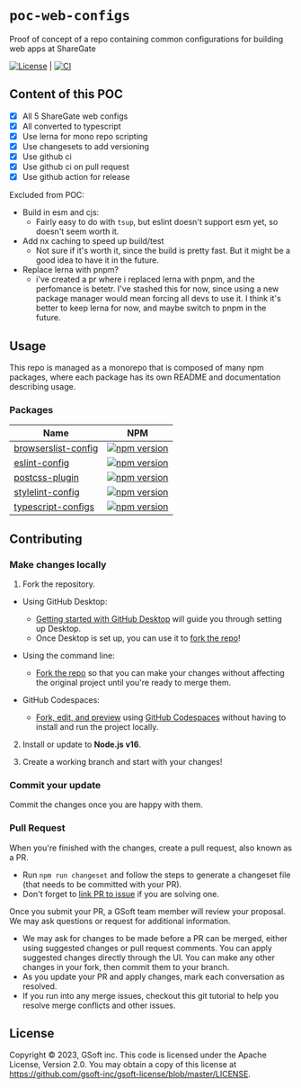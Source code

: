 # `poc-web-configs`
Proof of concept of a repo containing common configurations for building web apps at ShareGate

[![License](https://img.shields.io/badge/License-Apache_2.0-blue.svg)](./LICENSE.md) | [![CI](https://github.com/alexasselin008/poc-web-configs/actions/workflows/ci.yml/badge.svg)](https://github.com/alexasselin008/poc-web-configs/actions/workflows/ci.yml)

## Content of this POC

- [X] All 5 ShareGate web configs
- [X] All converted to typescript
- [X] Use lerna for mono repo scripting
- [X] Use changesets to add versioning
- [X] Use github ci
- [X] Use github ci on pull request
- [X] Use github action for release

Excluded from POC: 
- Build in esm and cjs:
  - Fairly easy to do with `tsup`, but eslint doesn't support esm yet, so doesn't seem worth it.
- Add nx caching to speed up build/test
  - Not sure if it's worth it, since the build is pretty fast. But it might be a good idea to have it in the future.
- Replace lerna with pnpm?
  - i've created a pr where i replaced lerna with pnpm, and the perfomance is betetr. I've stashed this for now, since using a new package manager would mean forcing all devs to use it. I think it's better to keep lerna for now, and maybe switch to pnpm in the future.
  
## Usage 
  
This repo is managed as a monorepo that is composed of many npm packages, where each package has its own README and documentation describing usage.

### Packages

| Name | NPM |
| --- | --- | 
| [browserslist-config](packages/browserslist-config/README.md) | [![npm version](https://badge.fury.io/js/%40sharegate%2Fbrowserslist-config.svg)](https://badge.fury.io/js/%40sharegate%2Fbrowserslist-config) | 
| [eslint-config](packages/eslint-config/README.md)| [![npm version](https://badge.fury.io/js/%40sharegate%2Feslint-config.svg)](https://badge.fury.io/js/%40sharegate%2Feslint-config) |
| [postcss-plugin](packages/postcss-plugin/README.md) | [![npm version](https://badge.fury.io/js/%40sharegate%2Fpostcss-plugin.svg)](https://badge.fury.io/js/%40sharegate%2Fpostcss-plugin) |
| [stylelint-config](packages/stylelint-config/README.md) | [![npm version](https://badge.fury.io/js/%40sharegate%2Fstylelint-config.svg)](https://badge.fury.io/js/%40sharegate%2Fstylelint-config) |
| [typescript-configs](packages/typescript-configs/README.md) | [![npm version](https://badge.fury.io/js/%40sharegate%2Ftypescript-configs.svg)](https://badge.fury.io/js/%40sharegate%2Ftypescript-configs) |

## Contributing

### Make changes locally

1. Fork the repository.

- Using GitHub Desktop:

  - [Getting started with GitHub Desktop](https://docs.github.com/en/desktop/installing-and-configuring-github-desktop/getting-started-with-github-desktop) will guide you through setting up Desktop.
  - Once Desktop is set up, you can use it to [fork the repo](https://docs.github.com/en/desktop/contributing-and-collaborating-using-github-desktop/cloning-and-forking-repositories-from-github-desktop)!

- Using the command line:

  - [Fork the repo](https://docs.github.com/en/github/getting-started-with-github/fork-a-repo#fork-an-example-repository) so that you can make your changes without affecting the original project until you're ready to merge them.

- GitHub Codespaces:
  - [Fork, edit, and preview](https://docs.github.com/en/free-pro-team@latest/github/developing-online-with-codespaces/creating-a-codespace) using [GitHub Codespaces](https://github.com/features/codespaces) without having to install and run the project locally.

2. Install or update to **Node.js v16**.

4. Create a working branch and start with your changes!

### Commit your update

Commit the changes once you are happy with them.

### Pull Request

When you're finished with the changes, create a pull request, also known as a PR.

- Run `npm run changeset` and follow the steps to generate a changeset file (that needs to be committed with your PR).
- Don't forget to [link PR to issue](https://docs.github.com/en/issues/tracking-your-work-with-issues/linking-a-pull-request-to-an-issue) if you are solving one.

Once you submit your PR, a GSoft team member will review your proposal. We may ask questions or request for additional information.

- We may ask for changes to be made before a PR can be merged, either using suggested changes or pull request comments. You can apply suggested changes directly through the UI. You can make any other changes in your fork, then commit them to your branch.
- As you update your PR and apply changes, mark each conversation as resolved.
- If you run into any merge issues, checkout this git tutorial to help you resolve merge conflicts and other issues.

## License

Copyright © 2023, GSoft inc. This code is licensed under the Apache License, Version 2.0. You may obtain a copy of this license at https://github.com/gsoft-inc/gsoft-license/blob/master/LICENSE.